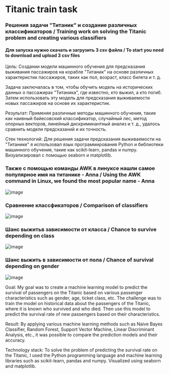 # Titanic train task
### Решения задачи "Титаник" и создание различных классификаторов / Training work on solving the Titanic problem and creating various classifiers
#### Для запуска нужно скачать и загрузить 3 csv файла / To start you need to download and upload 3 csv files
Цель: Cоздании модели машинного обучения для предсказания выживания пассажиров на корабле "Титаник" на основе различных характеристик пассажиров, таких как пол, возраст, класс билета и т. д.

Задача заключалась в том, чтобы обучить модель на исторических данных о пассажирах "Титаника", где известно, кто выжил, а кто погиб. Затем использовать эту модель для предсказания выживаемости новых пассажиров на основе их характеристик.

Результат: Применяя различные методы машинного обучения, такие как наивный байесовский классификатор, случайный лес, метод опорных векторов, линейный дискриминантный анализ и т. д., удалось сравнить модели предсказаний и их точность.

Стек технологий: Для решения задачи предсказания выживаемости на "Титанике" я использовал язык программирования Python и библиотеки машинного обучения, такие как scikit-learn, pandas и numpy. Визуализировал с помощью seaborn и matplotlib.

### Также с помощью команды AWK в линуксе нашли самое популярное имя на титанике - Anna / Using the AWK command in Linux, we found the most popular name - Anna
![image](https://github.com/ArtemAvgutin/Titanic_train_task/assets/131138862/9affe785-9d96-4f44-8d27-1ba80294f0e1)

### Сравнение классфикаторов / Comparison of classifiers
![image](https://github.com/ArtemAvgutin/Titanic_train_task/assets/131138862/8456876a-9058-4efb-ba85-41f64bb3042a)

### Шанс выжитьв зависимости от класса / Chance to survive depending on class
![image](https://github.com/ArtemAvgutin/Titanic_train_task/assets/131138862/6e39107c-758f-4b3d-8854-cbbcd9fdd6e6)

### Шанс выжить в зависимости от пола / Chance of survival depending on gender
![image](https://github.com/ArtemAvgutin/Titanic_train_task/assets/131138862/d7bf39ea-4296-44fb-b009-90b1cc323e52)

Goal: My goal was to create a machine learning model to predict the survival of passengers on the Titanic based on various passenger characteristics such as gender, age, ticket class, etc.
The challenge was to train the model on historical data about the passengers of the Titanic, where it is known who survived and who died. Then use this model to predict the survival rate of new passengers based on their characteristics.

Result: By applying various machine learning methods such as Naive Bayes Classifier, Random Forest, Support Vector Machine, Linear Discriminant Analysis, etc., it was possible to compare the prediction models and their accuracy.

Technology stack: To solve the problem of predicting the survival rate on the Titanic, I used the Python programming language and machine learning libraries such as scikit-learn, pandas and numpy. Visualized using seaborn and matplotlib.
